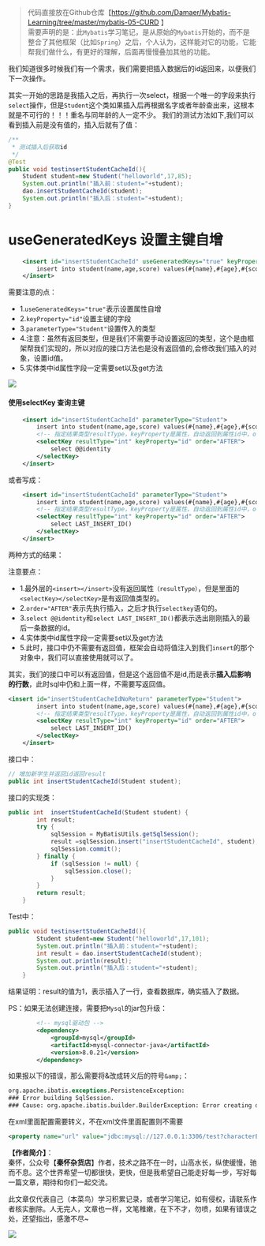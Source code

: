 
> 代码直接放在Github仓库【https://github.com/Damaer/Mybatis-Learning/tree/master/mybatis-05-CURD 】  
需要声明的是：此`Mybatis`学习笔记，是从原始的`Mybatis`开始的，而不是整合了其他框架（比如`Spring`）之后，个人认为，这样能对它的功能，它能帮我们做什么，有更好的理解，后面再慢慢叠加其他的功能。


我们知道很多时候我们有一个需求，我们需要把插入数据后的id返回来，以便我们下一次操作。

其实一开始的思路是我插入之后，再执行一次select，根据一个唯一的字段来执行`select`操作，但是`Student`这个类如果插入后再根据名字或者年龄查出来，这根本就是不可行的！！！重名与同年龄的人一定不少。
我们的测试方法如下,我们可以看到插入前是没有值的，插入后就有了值：
``` java
/**
 * 测试插入后获取id
 */
@Test
public void testinsertStudentCacheId(){
    Student student=new Student("helloworld",17,85);
    System.out.println("插入前：student="+student);
    dao.insertStudentCacheId(student);
    System.out.println("插入后：student="+student);
}
```

# useGeneratedKeys 设置主键自增
``` xml
    <insert id="insertStudentCacheId" useGeneratedKeys="true" keyProperty="id" parameterType="Student">
        insert into student(name,age,score) values(#{name},#{age},#{score})
    </insert>
```
需要注意的点：
- 1.`useGeneratedKeys="true"`表示设置属性自增
- 2.`keyProperty="id"`设置主键的字段
- 3.`parameterType="Student"`设置传入的类型
- 4.注意：虽然有返回类型，但是我们不需要手动设置返回的类型，这个是由框架帮我们实现的，所以对应的接口方法也是没有返回值的,会修改我们插入的对象，设置id值。
- 5.实体类中id属性字段一定需要set以及get方法

![](https://markdownpicture.oss-cn-qingdao.aliyuncs.com/blog/20201205213916.png)

#### 使用selectKey 查询主键
``` xml
    <insert id="insertStudentCacheId" parameterType="Student">
        insert into student(name,age,score) values(#{name},#{age},#{score})
        <!-- 指定结果类型resultType，keyProperty是属性，自动返回到属性id中，order是次序，after是指获取id是在于插入后 -->
        <selectKey resultType="int" keyProperty="id" order="AFTER">
            select @@identity
        </selectKey>
    </insert>
```
或者写成：
``` xml
    <insert id="insertStudentCacheId" parameterType="Student">
        insert into student(name,age,score) values(#{name},#{age},#{score})
        <!-- 指定结果类型resultType，keyProperty是属性，自动返回到属性id中，order是次序，after是指获取id是在于插入后 -->
        <selectKey resultType="int" keyProperty="id" order="AFTER">
            select LAST_INSERT_ID()
        </selectKey>
    </insert>
```
两种方式的结果：
[](http://markdownpicture.oss-cn-qingdao.aliyuncs.com/18-6-25/94139460.jpg)

注意要点：
- 1.最外层的`<insert></insert>`没有返回属性`（resultType）`，但是里面的`<selectKey></selectKey>`是有返回值类型的。
- 2.`order="AFTER"`表示先执行插入，之后才执行`selectkey`语句的。
- 3.`select @@identity`和`select LAST_INSERT_ID()`都表示选出刚刚插入的最后一条数据的id。
- 4.实体类中id属性字段一定需要set以及get方法
- 5.此时，接口中仍不需要有返回值，框架会自动将值注入到我们`insert`的那个对象中，我们可以直接使用就可以了。

其实，我们的接口中可以有返回值，但是这个返回值不是id,而是表示**插入后影响的行数**，此时sql中仍和上面一样，不需要写返回值。
``` xml
<insert id="insertStudentCacheIdNoReturn" parameterType="Student">
        insert into student(name,age,score) values(#{name},#{age},#{score})
        <!-- 指定结果类型resultType，keyProperty是属性，自动返回到属性id中，order是次序，after是指获取id是在于插入后 -->
        <selectKey resultType="int" keyProperty="id" order="AFTER">
            select LAST_INSERT_ID()
        </selectKey>
    </insert>
```
接口中：
``` java
// 增加新学生并返回id返回result
public int insertStudentCacheId(Student student);
```
接口的实现类：
``` java
public int  insertStudentCacheId(Student student) {
        int result;
        try {
            sqlSession = MyBatisUtils.getSqlSession();
            result =sqlSession.insert("insertStudentCacheId", student);
            sqlSession.commit();
        } finally {
            if (sqlSession != null) {
                sqlSession.close();
            }
        }
        return result;
    }
```
Test中：
``` java
public void testinsertStudentCacheId(){
        Student student=new Student("helloworld",17,101);
        System.out.println("插入前：student="+student);
        int result = dao.insertStudentCacheId(student);
        System.out.println(result);
        System.out.println("插入后：student="+student);
    }
```
结果证明：result的值为1，表示插入了一行，查看数据库，确实插入了数据。


PS：如果无法创建连接，需要把`Mysql`的jar包升级：
```xml
        <!-- mysql驱动包 -->
        <dependency>
            <groupId>mysql</groupId>
            <artifactId>mysql-connector-java</artifactId>
            <version>8.0.21</version>
        </dependency>
```

如果报以下的错误，那么需要将&改成转义后的符号`&amp;`：
``` sql
org.apache.ibatis.exceptions.PersistenceException: 
### Error building SqlSession.
### Cause: org.apache.ibatis.builder.BuilderException: Error creating document instance.  Cause: org.xml.sax.SAXParseException; lineNumber: 14; columnNumber: 107; 对实体 "serverTimezone" 的引用必须以 ';' 分隔符结尾。
```
在xml里面配置需要转义，不在xml文件里面配置则不需要
```xml
<property name="url" value="jdbc:mysql://127.0.0.1:3306/test?characterEncoding=utf-8&amp;serverTimezone=UTC"/>
```



**【作者简介】**：  
秦怀，公众号【**秦怀杂货店**】作者，技术之路不在一时，山高水长，纵使缓慢，驰而不息。这个世界希望一切都很快，更快，但是我希望自己能走好每一步，写好每一篇文章，期待和你们一起交流。

此文章仅代表自己（本菜鸟）学习积累记录，或者学习笔记，如有侵权，请联系作者核实删除。人无完人，文章也一样，文笔稚嫩，在下不才，勿喷，如果有错误之处，还望指出，感激不尽~ 


![](https://markdownpicture.oss-cn-qingdao.aliyuncs.com/blog/20201012000828.png)